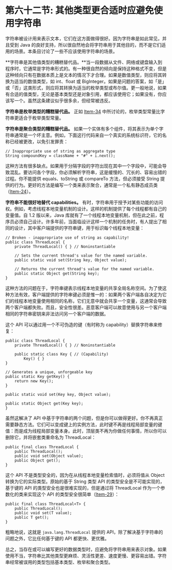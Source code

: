 # 第六十二节: 其他类型更合适时应避免使用字符串

字符串被设计用来表示文本，它们在这方面做得很好。因为字符串是如此常见，并且受到 Java 的良好支持，所以很自然地会将字符串用于其他目的，而不是它们适用的场景。本条目讨论了一些不应该使用字符串的场景。

**字符串是其他值类型的糟糕替代品。**当一段数据从文件、网络或键盘输入到程序时，它通常是字符串形式的。有一种很自然的倾向是保持这种格式不变，但是这种倾向只有在数据本质上是文本的情况下才合理。如果是数值类型，则应将其转换为适当的数值类型，如 int、float 或 BigInteger。如果是问题的答案，如「是」或「否」这类形式，则应将其转换为适当的枚举类型或布尔值。更一般地说，如果有合适的值类型，无论是基本类型还是对象引用，都应该使用它；如果没有，你应该写一个。虽然这条建议似乎很多余，但经常被违反。

**字符串是枚举类型的糟糕替代品。** 正如 [Item-34](../Chapter-6/Chapter-6-Item-34-Use-enums-instead-of-int-constants) 中所讨论的，枚举类型常量比字符串更适合于枚举类型常量。

**字符串是聚合类型的糟糕替代品。** 如果一个实体有多个组件，将其表示为单个字符串通常是一个坏主意。例如，下面这行代码来自一个真实的系统标识符，它的名称已经被更改，以免引发罪责：

```
// Inappropriate use of string as aggregate type
String compoundKey = className + "#" + i.next();
```

这种方法有很多缺点。如果用于分隔字段的字符出现在其中一个字段中，可能会导致混乱。要访问各个字段，你必须解析字符串，这是缓慢的、冗长的、容易出错的过程。你不能提供 equals、toString 或 compareTo 方法，但必须接受 String 提供的行为。更好的方法是编写一个类来表示聚合，通常是一个私有静态成员类（[Item-24](../Chapter-4/Chapter-4-Item-24-Favor-static-member-classes-over-nonstatic)）。

**字符串不能很好地替代 capabilities。** 有时，字符串用于授予对某些功能的访问权。例如，考虑线程本地变量机制的设计。这样的机制提供了每个线程都有自己的变量值。自 1.2 版以来，Java 库就有了一个线程本地变量机制，但在此之前，程序员必须自己设计。许多年前，当面临设计这样一个机制的任务时，有人提出了相同的设计，其中客户端提供的字符串键，用于标识每个线程本地变量：

```
// Broken - inappropriate use of string as capability!
public class ThreadLocal {
    private ThreadLocal() { } // Noninstantiable

    // Sets the current thread's value for the named variable.
    public static void set(String key, Object value);

    // Returns the current thread's value for the named variable.
    public static Object get(String key);
}
```

这种方法的问题在于，字符串键表示线程本地变量的共享全局名称空间。为了使这种方法有效，客户端提供的字符串键必须是惟一的：如果两个客户端各自决定为它们的线程本地变量使用相同的名称，它们无意中就会共享一个变量，这通常会导致两个客户端都失败。而且，安全性很差。恶意客户端可以故意使用与另一个客户端相同的字符串密钥来非法访问另一个客户端的数据。

这个 API 可以通过用一个不可伪造的键（有时称为 capability）替换字符串来修复：

```
public class ThreadLocal {
    private ThreadLocal() { } // Noninstantiable

    public static class Key { // (Capability)
        Key() { }
}

// Generates a unique, unforgeable key
public static Key getKey() {
    return new Key();
}

public static void set(Key key, Object value);

public static Object get(Key key);
}
```

虽然这解决了 API 中基于字符串的两个问题，但是你可以做得更好。你不再真正需要静态方法。它们可以变成键上的实例方法，此时键不再是线程局部变量的键值：而是成为线程局部变量本身。此时，顶层类不再为你做任何事情，所以你可以删除它，并将嵌套类重命名为 ThreadLocal：

```
public final class ThreadLocal {
    public ThreadLocal();
    public void set(Object value);
    public Object get();
}
```

这个 API 不是类型安全的，因为在从线程本地变量检索值时，必须将值从 Object 转换为它的实际类型。原始的基于 String 类型 API 的类型安全是不可能实现的，基于键的 API 的类型安全也是很难实现的，但是通过将 ThreadLocal 作为一个参数化的类来实现这个 API 的类型安全很简单（[Item-29](../Chapter-5/Chapter-5-Item-29-Favor-generic-types)）：

```
public final class ThreadLocal<T> {
    public ThreadLocal();
    public void set(T value);
    public T get();
}
```

粗略地说，这就是 `java.lang.ThreadLocal` 提供的 API，除了解决基于字符串的问题之外，它比任何基于键的 API 都更快、更优雅。

总之，当存在或可以编写更好的数据类型时，应避免将字符串用来表示对象。如果使用不当，字符串比其他类型更麻烦、灵活性更差、速度更慢、更容易出错。字符串经常被误用的类型包括基本类型、枚举和聚合类型。
